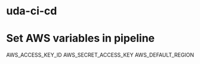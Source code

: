 # uda-ci-cd

# Set AWS variables in pipeline
AWS_ACCESS_KEY_ID
AWS_SECRET_ACCESS_KEY
AWS_DEFAULT_REGION